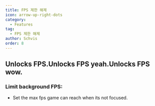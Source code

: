 ```yaml
---
title: FPS 제한 해제
icon: arrow-up-right-dots
category:
  - Features
tag:
  - FPS 제한 해제
author: Schvis
order: 8
---
```


## Unlocks FPS.Unlocks FPS yeah.Unlocks FPS wow.
### Limit background FPS:
- Set the max fps game can reach when its not focused.
